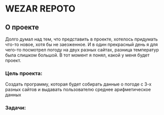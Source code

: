 # WEZAR REPOTO
## О проекте
Долго думал над тем, что представить в проекте, хотелось придумать что-то новое, хотя бы не заезженное. И в один прекрасный день я для чего-то посмотрел погоду на двух разных сайтах, разница температур была слишком большой. В тот момент я понял, какой у меня будет проект.
### Цель проекта:
Создать программу, которая будет собирать данные о погоде с 3-х разных сайтов и выдавать пользователю среднее арифметическое данных
### Задачи:
